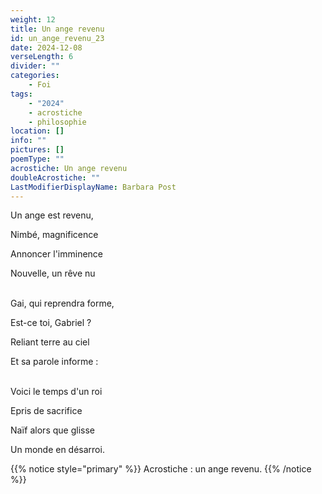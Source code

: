 ```yaml
---
weight: 12
title: Un ange revenu
id: un_ange_revenu_23
date: 2024-12-08
verseLength: 6
divider: ""
categories:
    - Foi
tags:
    - "2024"
    - acrostiche
    - philosophie
location: []
info: ""
pictures: []
poemType: ""
acrostiche: Un ange revenu
doubleAcrostiche: ""
LastModifierDisplayName: Barbara Post
---
```

Un ange est revenu,

Nimbé, magnificence

Annoncer l'imminence

Nouvelle, un rêve nu

 \
Gai, qui reprendra forme,

Est-ce toi, Gabriel ?

Reliant terre au ciel

Et sa parole informe :

 \
Voici le temps d'un roi

Epris de sacrifice

Naïf alors que glisse

Un monde en désarroi.

{{% notice style="primary" %}}
Acrostiche : un ange revenu.
{{% /notice %}}